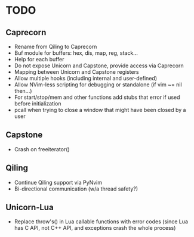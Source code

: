 # TODO

## Caprecorn

- Rename from Qiling to Caprecorn
- Buf module for buffers: hex, dis, map, reg, stack...
- Help for each buffer
- Do not expose Unicorn and Capstone, provide access via Caprecorn
- Mapping between Unicorn and Capstone registers
- Allow multiple hooks (including internal and user-defined)
- Allow NVim-less scripting for debugging or standalone (if vim ~= nil then...)
- For start/stop/mem and other functions add stubs that error if used before initialization
- pcall when trying to close a window that might have been closed by a user

## Capstone

- Crash on freeiterator()

## Qiling

- Continue Qiling support via PyNvim
- Bi-directional communication (w/a thread safety?)

## Unicorn-Lua

- Replace throw's() in Lua callable functions with error codes 
  (since Lua has C API, not C++ API, and exceptions crash the whole process)
